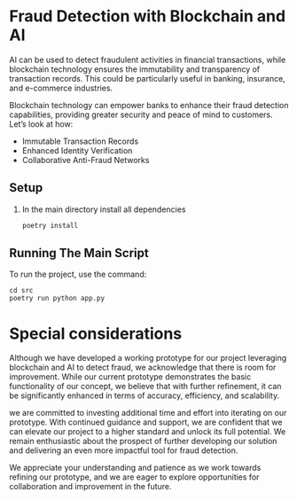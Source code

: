 # Fraud Detection with Blockchain and AI

AI can be used to detect fraudulent activities in financial transactions, while blockchain technology ensures the immutability and transparency of transaction records. This could be particularly useful in banking, insurance, and e-commerce industries.

Blockchain technology can empower banks to enhance their fraud detection capabilities, providing greater security and peace of mind to customers. Let’s look at how:
- Immutable Transaction Records
- Enhanced Identity Verification
- Collaborative Anti-Fraud Networks


## Setup

1. In the main directory install all dependencies

    ```bash
    poetry install
    ```


## Running The Main Script

To run the project, use the command:

```
cd src
poetry run python app.py
```

# Special considerations

Although we have developed a working prototype for our project leveraging blockchain and AI to detect fraud, we acknowledge that there is room for improvement. While our current prototype demonstrates the basic functionality of our concept, we believe that with further refinement, it can be significantly enhanced in terms of accuracy, efficiency, and scalability.

we are committed to investing additional time and effort into iterating on our prototype. With continued guidance and support, we are confident that we can elevate our project to a higher standard and unlock its full potential. We remain enthusiastic about the prospect of further developing our solution and delivering an even more impactful tool for fraud detection.

We appreciate your understanding and patience as we work towards refining our prototype, and we are eager to explore opportunities for collaboration and improvement in the future.